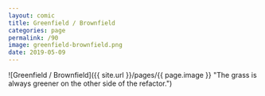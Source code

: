 ```yaml
---
layout: comic
title: Greenfield / Brownfield
categories: page
permalink: /90
image: greenfield-brownfield.png
date: 2019-05-09
---
```


![Greenfield / Brownfield]({{ site.url }}/pages/{{ page.image }} "The grass is always greener on the other side of the refactor.")